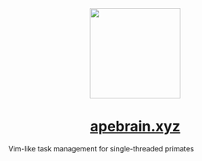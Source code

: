 <div align=center>
    <img src="../apebrain/build/favicon.png" width=180>
    <h1><a href="https://apebrain.xyz">apebrain.xyz</a></h1>
</div>

Vim-like task management for single-threaded primates
